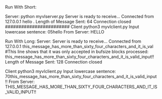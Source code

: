 Run With Short:

Server:
python myvlserver.py
Server is ready to receive...
Connected from 127.0.0.1
hello                                                        .
Length of Message Sent: 64
Connection closed
########################
Client
python3 myvlclient.py
Input lowercase sentence: 05hello
From Server: HELLO      

Run With Long:
Server:
Server is ready to receive...
Connected from 127.0.0.1
this_message_has_more_than_sixty_four_characters_and_it_is_val #This line shows that it was only accepted in bufsize blocks
processed: this_message_has_more_than_sixty_four_characters_and_it_is_valid_input!!                                                      
Length of Message Sent: 128
Connection closed

Client
python3 myvlclient.py
Input lowercase sentence: 70this_message_has_more_than_sixty_four_characters_and_it_is_valid_input!!
From Server: THIS_MESSAGE_HAS_MORE_THAN_SIXTY_FOUR_CHARACTERS_AND_IT_IS_VALID_INPUT!! 

